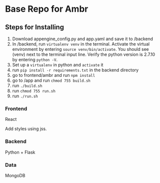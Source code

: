 # Base Repo for Ambr



## Steps for Installing
1. Download appengine_config.py and app.yaml and save it to /backend
2. In /backend, run `virtualenv venv` in the terminal. Activate the virtual environment by entering `source venv/bin/activate`. You should see (venv) next to the terminal input line. Verify the python version is 2.7.10 by entering `python -V`. 
3. Set up a `virtualenv` in python and `activate` it
4. run `pip install -r requirements.txt` in the backend directory
5. go to frontend/ambr and run `npm install`
6. go to /app and run `chmod 755 build.sh`
7. run `./build.sh`
8. run `chmod 755 run.sh`
9. run `./run.sh`


### Frontend
React

Add styles using jss. 

### Backend
Python + Flask


### Data
MongoDB
